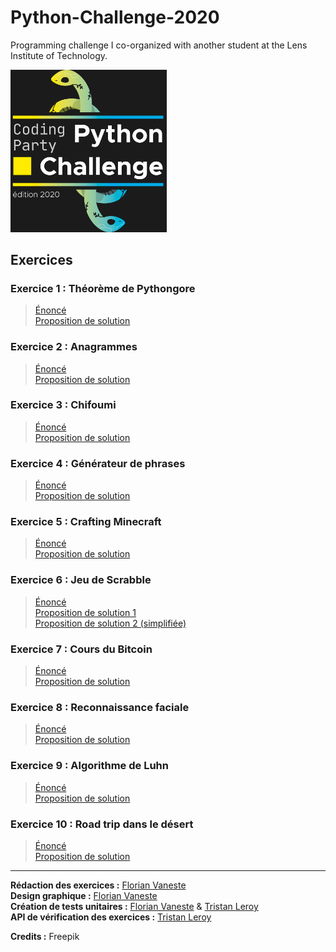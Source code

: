 # Python-Challenge-2020
Programming challenge I co-organized with another student at the Lens Institute of Technology.


<img alt="logo python challenge 2020" src="/python-challenge-2020-logo.jpg" width="250px">


## Exercices
 
### Exercice 1 : Théorème de Pythongore
> [Énoncé](https://github.com/FloVnst/Python-Challenge-2020/blob/main/exercises/python-challenge-2020_exercice-01.pdf)  
> [Proposition de solution](https://github.com/FloVnst/Python-Challenge-2020/blob/main/solutions/pythongore.py)  

### Exercice 2 : Anagrammes
> [Énoncé](https://github.com/FloVnst/Python-Challenge-2020/blob/main/exercises/python-challenge-2020_exercice-02.pdf)  
> [Proposition de solution](https://github.com/FloVnst/Python-Challenge-2020/blob/main/solutions/anagrammes.py)  

### Exercice 3 : Chifoumi
> [Énoncé](https://github.com/FloVnst/Python-Challenge-2020/blob/main/exercises/python-challenge-2020_exercice-03.pdf)  
> [Proposition de solution](https://github.com/FloVnst/Python-Challenge-2020/blob/main/solutions/chifoumi.py)  

### Exercice 4 : Générateur de phrases
> [Énoncé](https://github.com/FloVnst/Python-Challenge-2020/blob/main/exercises/python-challenge-2020_exercice-04.pdf)  
> [Proposition de solution](https://github.com/FloVnst/Python-Challenge-2020/blob/main/solutions/sentences_generator.py)  

### Exercice 5 : Crafting Minecraft
> [Énoncé](https://github.com/FloVnst/Python-Challenge-2020/blob/main/exercises/python-challenge-2020_exercice-05.pdf)  
> [Proposition de solution](https://github.com/FloVnst/Python-Challenge-2020/blob/main/solutions/crafting_minecraft.py)  

### Exercice 6 : Jeu de Scrabble
> [Énoncé](https://github.com/FloVnst/Python-Challenge-2020/blob/main/exercises/python-challenge-2020_exercice-06.pdf)  
> [Proposition de solution 1](https://github.com/FloVnst/Python-Challenge-2020/blob/main/solutions/scrabble.py)  
> [Proposition de solution 2 (simplifiée)](https://github.com/FloVnst/Python-Challenge-2020/blob/main/solutions/scrabble_simplified.py)  

### Exercice 7 : Cours du Bitcoin
> [Énoncé](https://github.com/FloVnst/Python-Challenge-2020/blob/main/exercises/python-challenge-2020_exercice-07.pdf)  
> [Proposition de solution](https://github.com/FloVnst/Python-Challenge-2020/blob/main/solutions/bitcoin.py)  

### Exercice 8 : Reconnaissance faciale
> [Énoncé](https://github.com/FloVnst/Python-Challenge-2020/blob/main/exercises/python-challenge-2020_exercice-08.pdf)  
> [Proposition de solution](https://github.com/FloVnst/Python-Challenge-2020/blob/main/solutions/face_recognition.py)  

### Exercice 9 : Algorithme de Luhn
> [Énoncé](https://github.com/FloVnst/Python-Challenge-2020/blob/main/exercises/python-challenge-2020_exercice-09.pdf)  
> [Proposition de solution](https://github.com/FloVnst/Python-Challenge-2020/blob/main/solutions/luhn.py)  

### Exercice 10 : Road trip dans le désert
> [Énoncé](https://github.com/FloVnst/Python-Challenge-2020/blob/main/exercises/python-challenge-2020_exercice-10.pdf)  
> [Proposition de solution](https://github.com/FloVnst/Python-Challenge-2020/blob/main/solutions/road_trip.py)  

---

**Rédaction des exercices :** [Florian Vaneste](https://github.com/FloVnst)  
**Design graphique :** [Florian Vaneste](https://github.com/FloVnst)  
**Création de tests unitaires :** [Florian Vaneste](https://github.com/FloVnst) & [Tristan Leroy](https://github.com/redbow26)  
**API de vérification des exercices :** [Tristan Leroy](https://github.com/redbow26)  


**Credits :** Freepik
